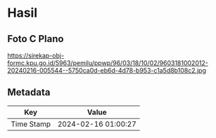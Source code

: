 # Hasil

## Foto C Plano

https://sirekap-obj-formc.kpu.go.id/5963/pemilu/ppwp/96/03/18/10/02/9603181002012-20240216-005544--5750ca0d-eb6d-4d78-b953-c1a5d8b108c2.jpg


## Metadata

| Key        | Value               |
| ---------- | ------------------- |
| Time Stamp | 2024-02-16 01:00:27 |



